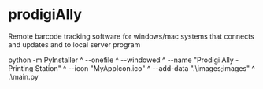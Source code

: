 # prodigiAlly
Remote barcode tracking software for windows/mac systems that connects and updates and to local server program



python -m PyInstaller ^
  --onefile ^
  --windowed ^
  --name "Prodigi Ally - Printing Station" ^
  --icon "MyAppIcon.ico" ^
  --add-data ".\images;images" ^
  .\main.py

